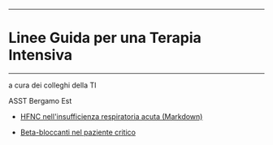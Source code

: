 

---

# Linee Guida per una Terapia Intensiva
---

a cura dei colleghi della TI


ASST Bergamo Est 

* [HFNC nell'insufficienza respiratoria acuta (Markdown)](hfncemo.md)


* [Beta-bloccanti nel paziente critico](betabloccanti.md)
